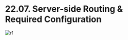 # 22.07. Server-side Routing & Required Configuration

![r1](https://github.com/kiranbansode/learn-react/assets/50626798/ca58a57b-dc10-4dc3-96ce-66071524fbc9)
